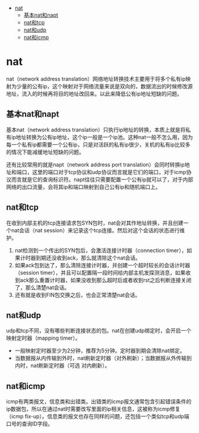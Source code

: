 - [nat](#nat)
  - [基本nat和napt](#基本nat和napt)
  - [nat和tcp](#nat和tcp)
  - [nat和udp](#nat和udp)
  - [nat和icmp](#nat和icmp)

# nat

nat（network address translation）网络地址转换技术主要用于将多个私有ip映射为少量的公有ip，这个映射对于网络流量来说是双向的，数据流出的时候修改源地址，流入的时候再将目的地址改回来。以此来降低公有ip地址短缺的问题。

## 基本nat和napt

基本nat（network address translation）只执行ip地址的转换，本质上就是将私有ip地址转换为公有ip地址，这个ip一般是一个ip池。这种nat一般不怎么用，因为每一个私有ip都需要一个公有ip，只是对活跃的私有ip很少，关机的私有ip比较多的情况下能减缓地址短缺的问题。

还有比较常用的就是napt（network address port translation）会同时转换ip地址和端口，这里的端口对于tcp协议和udp协议而言就是它们的端口，对于icmp协议而言就是它的查询标识符。napt往往只需要配置一个公有ip就可以了，对于内部网络的出口流量，会将其ip和端口映射到自己公有ip和随机端口上。

## nat和tcp

在收到内部主机的tcp连接请求包SYN包时，nat会对其作地址转换，并且创建一个nat会话（nat session）来记录这个tcp连接。然后对这个会话的状态进行维护。

1. nat检测到一个传出的SYN包后，会激活连接计时器（connection timer），如果计时器到期还没收到ack，那么就清除这个nat会话。
2. 如果ack包到达了，那么清除连接计时器，并创建一个超时较长的会话计时器（session timer），并且可以配置隔一段时间给内部主机发探测消息，如果收到ack那么重置计时器，如果没收到那么超时后或者收到rst之后判断连接关闭了，那么清楚nat会话。
3. 还有就是收到FIN包交换之后，也会正常清楚nat会话。

## nat和udp

udp和tcp不同，没有哪些判断连接状态的包。nat在创建udp绑定时，会开启一个映射定时器（mapping timer）。

- 一般映射定时器至少为2分钟，推荐为5分钟。定时器到期会清除nat绑定。
- 当数据报从内传输到外时，nat刷新定时器（对外刷新）；当数据报从外传输到内时，nat刷新定时器（可选 对内刷新）。

## nat和icmp

icmp有两类报文，信息类和出错类。出错类的icmp报文通常包含引起错误条件的ip数据包，所以在通过nat时需要改写里面的ip相关信息，这被称为icmp修复（icmp fix-up）。信息类的报文也存在同样的问题，还包括一个类似tcp和udp端口号的查询ID字段。
